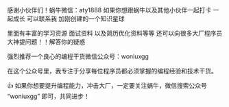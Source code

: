 感谢小伙伴们！蜗牛微信：aty1888 如果你想跟蜗牛以及其他小伙伴一起打卡 一起成长 可以联系我 加刚创建的一个知识星球

里面有丰富的学习资源 面试资料 以及简历优化资料等等 还可以向很多大厂程序员大神提问题！！解答你的疑惑

强烈推荐一个良心的编程干货微信公众号：woniuxgg

在这个公众号里，我专注于分享每位程序员都必须掌握的编程经验和技术干货。

👍 如果你想要提升编程能力，冲击大厂，一定要关注蜗牛，微信搜索公众号 “woniuxgg” 即可，共同进步！

